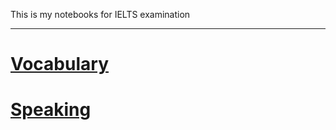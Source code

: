 This is my notebooks for IELTS examination
***
# [Vocabulary](vocabulary/route.md)
# [Speaking](speaking/route.md)